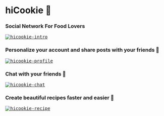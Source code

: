 # hiCookie :cookie:

### Social Network For Food Lovers
<a href="https://webdev19.dibris.unige.it/~S3606726/"><kbd><img src="https://user-images.githubusercontent.com/62540354/116425972-01b75780-a843-11eb-8318-037cc77749dd.PNG" alt="hicookie-intro"></kbd></a>

### Personalize your account and share posts with your friends :wrench:
<a href="https://webdev19.dibris.unige.it/~S3606726/php/show_profile.php?user_id=1"><kbd><img src="https://user-images.githubusercontent.com/62540354/116426225-375c4080-a843-11eb-9807-1c853449dc0b.png" alt="hicookie-profile"></kbd></a>

### Chat with your friends :speech_balloon:
<a href="https://webdev19.dibris.unige.it/~S3606726/php/chat.php"><kbd><img src="https://user-images.githubusercontent.com/62540354/116428925-acc91080-a845-11eb-8c61-1fc5e7fd0e99.PNG" alt="hicookie-chat"></kbd></a>

### Create beautiful recipes faster and easier :scroll:
<a href="https://webdev19.dibris.unige.it/~S3606726/php/create-recipe.php"><kbd><img src="https://user-images.githubusercontent.com/62540354/116429983-b3a45300-a846-11eb-84f5-fcd587b427e4.PNG" alt="hicookie-recipe"></kbd></a>



